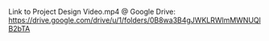 Link to Project Design Video.mp4 @ Google Drive: https://drive.google.com/drive/u/1/folders/0B8wa3B4gJWKLRWlmMWNUQlB2bTA
